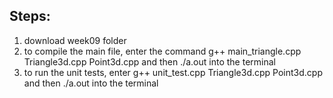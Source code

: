 ## Steps:
1. download week09 folder
2. to compile the main file, enter the command g++ main_triangle.cpp Triangle3d.cpp Point3d.cpp and then ./a.out into the terminal
3. to run the unit tests, enter g++ unit_test.cpp Triangle3d.cpp Point3d.cpp and then ./a.out into the terminal
